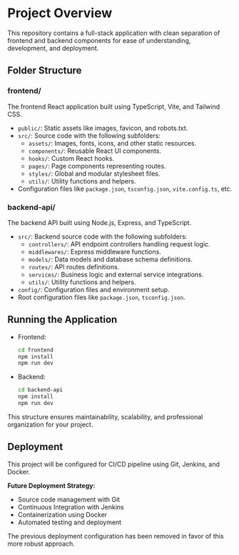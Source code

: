 # Project Overview

This repository contains a full-stack application with clean separation of frontend and backend components for ease of understanding, development, and deployment.

## Folder Structure

### frontend/
The frontend React application built using TypeScript, Vite, and Tailwind CSS.

- `public/`: Static assets like images, favicon, and robots.txt.
- `src/`: Source code with the following subfolders:
  - `assets/`: Images, fonts, icons, and other static resources.
  - `components/`: Reusable React UI components.
  - `hooks/`: Custom React hooks.
  - `pages/`: Page components representing routes.
  - `styles/`: Global and modular stylesheet files.
  - `utils/`: Utility functions and helpers.
- Configuration files like `package.json`, `tsconfig.json`, `vite.config.ts`, etc.

### backend-api/
The backend API built using Node.js, Express, and TypeScript.

- `src/`: Backend source code with the following subfolders:
  - `controllers/`: API endpoint controllers handling request logic.
  - `middlewares/`: Express middleware functions.
  - `models/`: Data models and database schema definitions.
  - `routes/`: API routes definitions.
  - `services/`: Business logic and external service integrations.
  - `utils/`: Utility functions and helpers.
- `config/`: Configuration files and environment setup.
- Root configuration files like `package.json`, `tsconfig.json`.

## Running the Application

- Frontend:
  ```bash
  cd frontend
  npm install
  npm run dev
  ```

- Backend:
  ```bash
  cd backend-api
  npm install
  npm run dev
  ```

This structure ensures maintainability, scalability, and professional organization for your project.

## Deployment

This project will be configured for CI/CD pipeline using Git, Jenkins, and Docker.

**Future Deployment Strategy:**
- Source code management with Git
- Continuous Integration with Jenkins
- Containerization using Docker
- Automated testing and deployment

The previous deployment configuration has been removed in favor of this more robust approach.